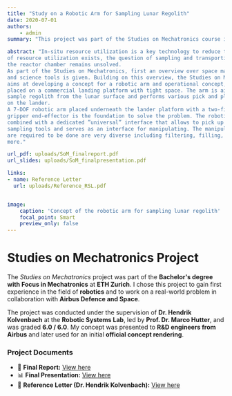 ```yaml
---
title: "Study on a Robotic Arm for Sampling Lunar Regolith"
date: 2020-07-01
authors:
    - admin
summary: "This project was part of the Studies on Mechatronics course in collaboration with Airbus Defence and Space. Grade 6.0 / 6.0"

abstract: "In-situ resource utilization is a key technology to reduce the cost of space exploration and increase the duration of manned missions. While the chemical concept
of resource utilization exists, the question of sampling and transporting regolith to
the reactor chamber remains unsolved.
As part of the Studies on Mechatronics, first an overview over space manipulators
and science tools is given. Building on this overview, the Studies on Mechatronics
aims at developing a concept for a robotic arm and operational concept, which is
placed on a commercial landing platform with tight space. The arm is aimed to
sample regolith from the lunar surface and performs various pick and place tasks
on the lander.
A 7-DOF robotic arm placed underneath the lander platform with a two-finger
gripper end-effector is the foundation to solve the problem. The robotic arm is
combined with a dedicated ”universal” interface that allows to pick up regolith
sampling tools and serves as an interface for manipulating. The manipulations that
are required to be done are very diverse including filtering, filling, and twisting, and
more."

url_pdf: uploads/SoM_finalreport.pdf
url_slides: uploads/SoM_finalpresentation.pdf

links:
- name: Reference Letter
  url: uploads/Reference_RSL.pdf


image:
    caption: 'Concept of the robotic arm for sampling lunar regolith'
    focal_point: Smart
    preview_only: false
---
```


# Studies on Mechatronics Project  

The *Studies on Mechatronics* project was part of the **Bachelor's degree with Focus in Mechatronics** at **ETH Zurich**. I chose this project to gain first experience in the field of **robotics** and to work on a real-world problem in collaboration with **Airbus Defence and Space**.  

The project was conducted under the supervision of **Dr. Hendrik Kolvenbach** at the **Robotic Systems Lab**, led by **Prof. Dr. Marco Hutter**, and was graded **6.0 / 6.0**. My concept was presented to **R&D engineers from Airbus** and later used for an initial **official concept rendering**.  

### Project Documents  

- 📄 **Final Report:** [View here](uploads/SoM_finalreport.pdf)  
- 📊 **Final Presentation:** [View here](uploads/SoM_finalpresentation.pdf)  
- 📝 **Reference Letter (Dr. Hendrik Kolvenbach):** [View here](uploads/Reference_RSL.pdf)  


